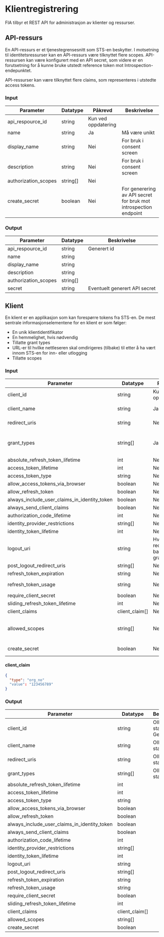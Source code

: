 # Klientregistrering
FIA tilbyr et REST API for administrasjon av klienter og ressurser.

## API-ressurs

En API-ressurs er et tjenestegrensesnitt som STS-en beskytter. I motsetning til identitetsressurser kan en API-ressurs være tilknyttet flere scopes. API-ressursen kan være konfigurert med en API secret, som videre er en forutsetning for å kunne bruke utstedt reference token mot Introspection-endepunktet.

API-ressurser kan være tilknyttet flere claims, som representeres i utstedte access tokens.

### Input

| Parameter | Datatype | Påkrevd | Beskrivelse |
| --- | --- | --- | --- |
| api_respource_id | string | Kun ved oppdatering | |
| name | string | Ja | Må være unikt |
| display_name | string | Nei | For bruk i consent screen |
| description | string | Nei | For bruk i consent screen |
| authorization_scopes | string[] | Nei | |
| create_secret | boolean | Nei | For generering av API secret for bruk mot introspection endpoint |

### Output

| Parameter | Datatype | Beskrivelse |
| --- | --- | --- |
| api_respource_id | string | Generert id |
| name | string | |
| display_name | string | |
| description | string | |
| authorization_scopes | string[] | |
| secret | string | Eventuelt generert API secret |

## Klient

En klient er en applikasjon som kan forespørre tokens fra STS-en. De mest sentrale informasjonselementene for en klient er som følger:
-	En unik klientidentifikator
-	En hemmelighet, hvis nødvendig
-	Tillatte grant types
-	URL-er til hvilke nettleseren skal omdirigeres (tilbake) til etter å ha vært innom STS-en for inn- eller utlogging
-	Tillatte scopes

### Input

| Parameter | Datatype | Påkrevd | Defaultverdi | Beskrivelse |
| --- | --- | --- | --- | --- |
| client_id | string | Kun ved oppdatering | | OIDC-standard |
| client_name | string | Ja | | OIDC-standard - Må være unikt |
| redirect_uris | string | Nei | | OIDC-standard - Må være https |
| grant_types | string[] | Ja | | OIDC-standard - authorization_code, client_credentials, hybrid, implicit |
| absolute_refresh_token_lifetime | int | Nei | 2 592 000 | |
| access_token_lifetime | int | Nei | 3600 | |
| access_token_type | string | Nei | jwt | jwt, reference |
| allow_access_tokens_via_browser | boolean | Nei | false | |
| allow_refresh_token | boolean | Nei | false | |
| always_include_user_claims_in_identity_token | boolean | Nei | false | |
| always_send_client_claims | boolean | Nei | false | |
| authorization_code_lifetime | int | Nei | 300 | |
| identity_provider_restrictions | string[] | Nei | | |
| identity_token_lifetime | int | Nei | 300 | |
| logout_uri | string | Hvis redirect-basert grant-type | | |
| post_logout_redirect_uris | string[] | Nei | | |
| refresh_token_expiration | string | Nei | absolute | absolute, sliding |
| refresh_token_usage | string | Nei | one_time_only | one_time_only, reuse |
| require_client_secret | boolean | Nei | false | |
| sliding_refresh_token_lifetime | int | Nei | 1 296 000 | |
| client_claims | client_claim[] | Nei | | |
| allowed_scopes | string[] | Nei | | Tillatte scopes - globale eller definert under API Resources |
| create_secret | boolean | Nei | false | For generering av client_secret |

#### client_claim
```json
{
  "type": "org_no"
  "value": "123456789"
}
```

### Output

| Parameter | Datatype | Beskrivelse |
| --- | --- | --- |
| client_id | string | OIDC-standard - Generert id |
| client_name | string | OIDC-standard |
| redirect_uris | string | OIDC-standard  |
| grant_types | string[] | OIDC-standard |
| absolute_refresh_token_lifetime | int | |
| access_token_lifetime | int | |
| access_token_type | string | |
| allow_access_tokens_via_browser | boolean | |
| allow_refresh_token | boolean | |
| always_include_user_claims_in_identity_token | boolean | |
| always_send_client_claims | boolean | |
| authorization_code_lifetime | int | |
| identity_provider_restrictions | string[] | |
| identity_token_lifetime | int | |
| logout_uri | string | |
| post_logout_redirect_uris | string[] | |
| refresh_token_expiration | string | |
| refresh_token_usage | string | |
| require_client_secret | boolean | |
| sliding_refresh_token_lifetime | int | |
| client_claims | client_claim[] | |
| allowed_scopes | string[] | |
| create_secret | boolean | |
